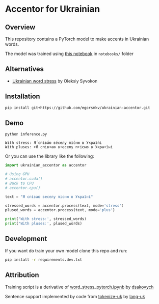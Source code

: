 # Accentor for Ukrainian

## Overview

This repository contains a PyTorch model to make accents in Ukrainian words.

The model was trained using [this notebook](https://github.com/egorsmkv/ukrainian-accentor/blob/main/notebooks/word_stress_pytorch.ipynb) in `notebooks/` folder

## Alternatives

- [Ukrainian word stress](https://github.com/lang-uk/ukrainian-word-stress) by Oleksiy Syvokon

## Installation

```bash
pip install git+https://github.com/egorsmkv/ukrainian-accentor.git
```

## Demo

```
python inference.py

With stress: Я́ співа́ю ве́селу пі́сню в Украї́ні
With pluses: +Я спів+аю в+еселу п+існю в Укра+їні
```

Or you can use the library like the following:

```python
import ukrainian_accentor as accentor

# Using GPU
# accentor.cuda()
# Back to CPU
# accentor.cpu()

text = "Я співаю веселу пісню в Україні"

stressed_words = accentor.process(text, mode='stress')
plused_words = accentor.process(text, mode='plus')

print('With stress:', stressed_words)
print('With pluses:', plused_words)
```

## Development

If you want do train your own model clone this repo and run:

```bash
pip install -r requirements.dev.txt
```

## Attribution
Training script is a derivative of [word_stress_pytorch.ipynb](https://github.com/dsakovych/g2p_uk/blob/master/notebooks/word_stress_pytorch.ipynb) by [dsakovych](https://github.com/dsakovych)

Sentence support implemented by code from [tokenize-uk](https://github.com/lang-uk/tokenize-uk) by [lang-uk](https://github.com/lang-uk)
